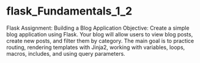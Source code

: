 # flask_Fundamentals_1_2

Flask Assignment: Building a Blog Application
Objective:
Create a simple blog application using Flask. Your blog will allow users to view blog posts, create new posts, and filter them by category. The main goal is to practice routing, rendering templates with Jinja2, working with variables, loops, macros, includes, and using query parameters.

